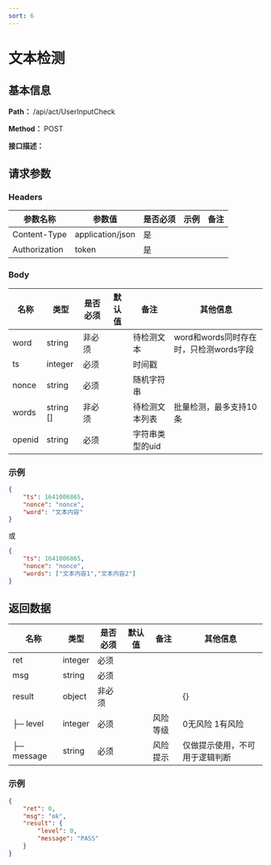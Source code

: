 ```yaml
---
sort: 6
---
```


# 文本检测

## 基本信息

**Path：** /api/act/UserInputCheck

**Method：** POST

**接口描述：**

## 请求参数

### Headers

| 参数名称          | 参数值              | 是否必须 | 示例 | 备注 |
|---------------|------------------|------|----|----|
| Content-Type  | application/json | 是    |    |    |
| Authorization | token            | 是    |    |    |

### Body

| 名称          | 类型      | 是否必须 | 默认值 | 备注             | 其他信息            |
|-------------|---------|------|-----|----------------|-----------------|
| word        | string  | 非必须   |     | 待检测文本     | word和words同时存在时，只检测words字段  |
| ts          | integer | 必须   |     | 时间戳            |                 |
| nonce       | string  | 必须   |     | 随机字符串          |                 |
| words       | string []  | 非必须   |     | 待检测文本列表     | 批量检测，最多支持10条  |
| openid       | string | 必须   |     | 字符串类型的uid     |                 |

### 示例
```json
{
    "ts": 1641006865,
    "nonce": "nonce",
    "word": "文本内容"
}
```
或
```json
{
    "ts": 1641006865,
    "nonce": "nonce",
    "words": ["文本内容1","文本内容2"]
}
```


## 返回数据

| 名称                     | 类型      | 是否必须 | 默认值 | 备注     | 其他信息             |
|------------------------|---------|------|-----|--------|------------------|
| ret                    | integer | 必须   |     |       |                  |
| msg                    | string  | 必须   |     |       |                  |
| result                   | object  | 非必须  |     |        | {}               |
| ├─ level               | integer | 必须  |     | 风险等级 |        0无风险 1有风险          |
| ├─ message             | string | 必须  |     | 风险提示 | 仅做提示使用，不可用于逻辑判断     |

### 示例
```json
{
    "ret": 0,
    "msg": "ok",
    "result": {
        "level": 0,
        "message": "PASS"
    }
}
```